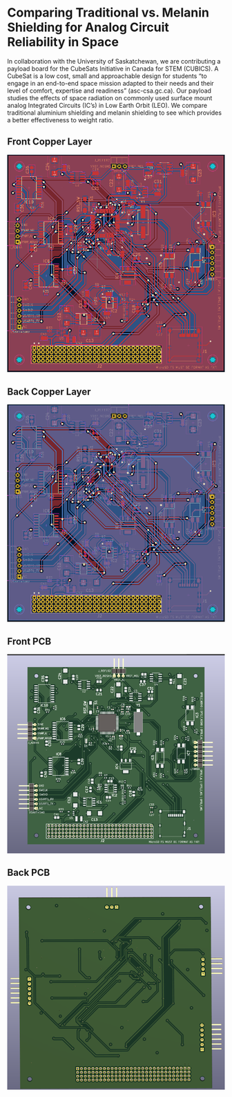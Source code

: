 # Comparing Traditional vs. Melanin Shielding for Analog Circuit Reliability in Space

In collaboration with the University of Saskatchewan, we are contributing a payload board for the CubeSats Initiative in Canada for STEM (CUBICS). A CubeSat is a low cost, small and approachable design for students “to engage in an end-to-end space mission adapted to their needs and their level of comfort, expertise and readiness” (asc-csa.gc.ca). Our payload studies the effects of space radiation on commonly used surface mount analog Integrated Circuits (IC’s) in Low Earth Orbit (LEO). We compare traditional aluminium shielding and melanin shielding to see which provides a better effectiveness to weight ratio. 

## Front Copper Layer

![front_cu](docs/img/front_cu.png)

## Back Copper Layer

![back_cu](docs/img/back_cu.png)

## Front PCB

![front_pcb](docs/img/front_pcb.png)

## Back PCB 

![back_pcb](docs/img/back_pcb.png)
